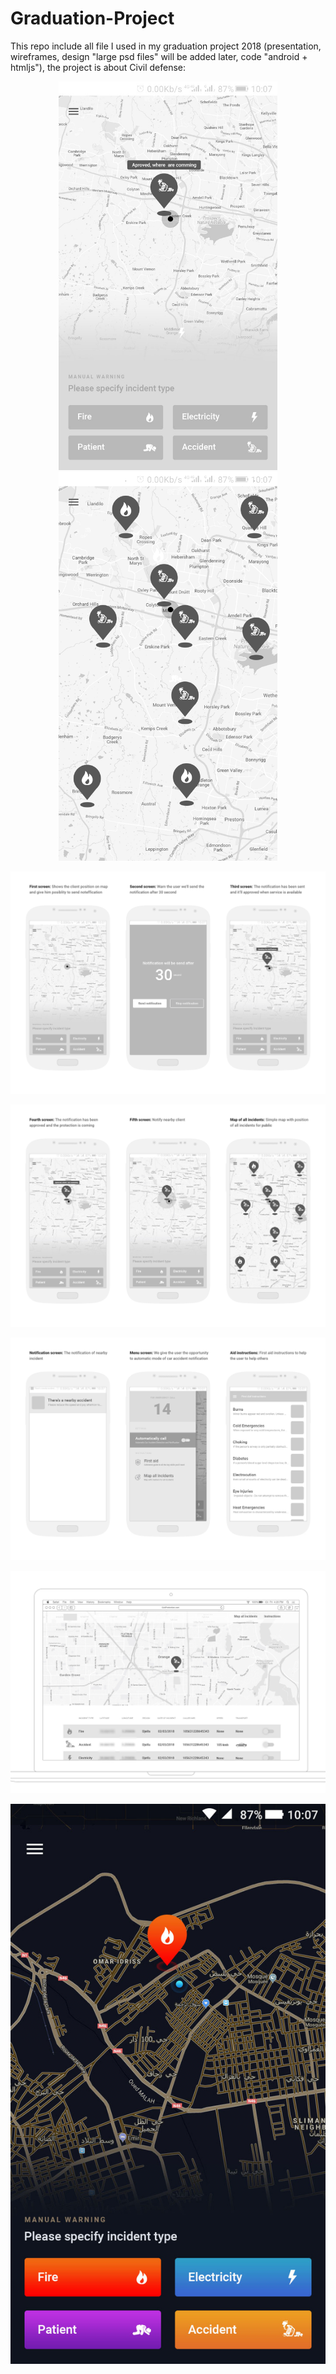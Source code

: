# Graduation-Project

This repo include all file I used in my graduation project 2018 (presentation, wireframes, design "large psd files" will be added later, code "android + htmljs"), the project is about Civil defense:

<p align="center">
  <img src="images/state-1.jpg" width="350"/>
  <img src="images/state-2.png" width="350"/>
</p>

![](Presentation/Mobile-first.png)

![](Presentation/Mobile-second.jpg)

![](Presentation/Mobile-third.jpg)

![](Presentation/web-preview2.jpg)

![](images/designArtboard1_1.jpg)
